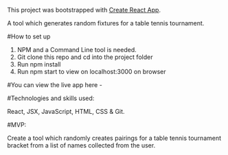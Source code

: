 This project was bootstrapped with [Create React App](https://github.com/facebook/create-react-app).

A tool which generates random fixtures for a table tennis tournament. 

#How to set up

1. NPM and a Command Line tool is needed.
2. Git clone this repo and cd into the project folder
3. Run npm install
4. Run npm start to view on localhost:3000 on browser

#You can view the live app here - 

#Technologies and skills used: 

React, JSX, JavaScript, HTML, CSS & Git. 

#MVP:

Create a tool which randomly creates pairings for a table tennis tournament bracket from a list of names collected from the 
user.



